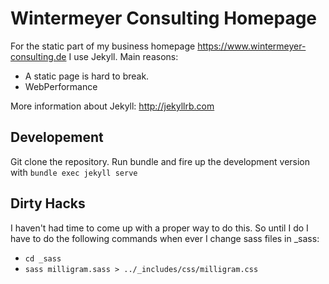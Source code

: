# Wintermeyer Consulting Homepage

For the static part of my business homepage https://www.wintermeyer-consulting.de I use Jekyll.
Main reasons:

- A static page is hard to break.
- WebPerformance

More information about Jekyll: http://jekyllrb.com

## Developement

Git clone the repository. Run bundle and fire up the
development version with `bundle exec jekyll serve`

## Dirty Hacks

I haven't had time to come up with a proper way to do this. So until I do I have to do the following commands when ever I change sass files in _sass:

- `cd _sass`
- `sass milligram.sass > ../_includes/css/milligram.css`
